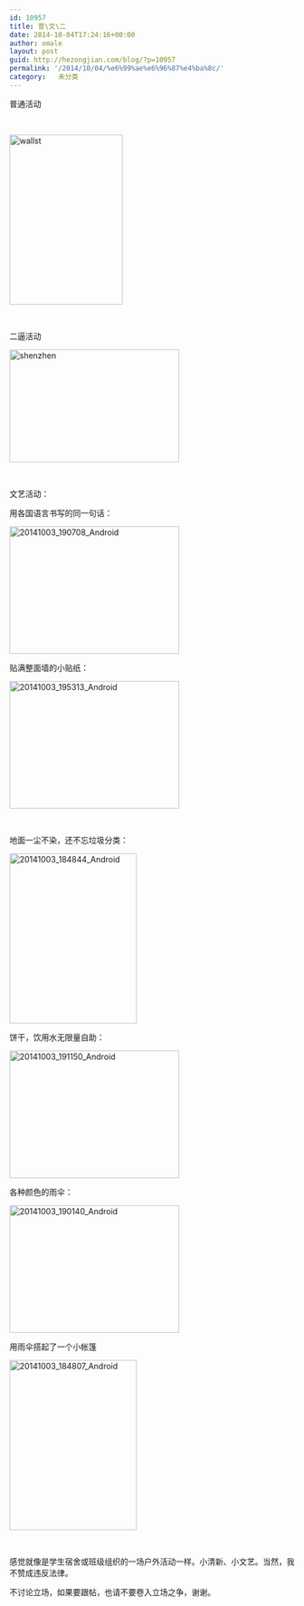 ```yaml
---
id: 10957
title: 普\文\二
date: 2014-10-04T17:24:16+00:00
author: omale
layout: post
guid: http://hezongjian.com/blog/?p=10957
permalink: '/2014/10/04/%e6%99%ae%e6%96%87%e4%ba%8c/'
category:   未分类  
---
```

普通活动

&nbsp;

[<img class="aligncenter size-medium wp-image-10959" src="/uploads/2014/10/wallst-200x300.jpg" alt="wallst" width="200" height="300"  />](/uploads/2014/10/wallst.jpg)

&nbsp;

二逼活动

 [<img class="aligncenter size-medium wp-image-10958" src="/uploads/2014/10/shenzhen-300x199.jpg" alt="shenzhen" width="300" height="199" />](/uploads/2014/10/shenzhen.jpg)

&nbsp;

文艺活动：

用各国语言书写的同一句话：

[<img class="aligncenter size-medium wp-image-10960" src="/uploads/2014/10/20141003_190708_Android-300x225.jpg" alt="20141003_190708_Android" width="300" height="225"  />](/uploads/2014/10/20141003_190708_Android.jpg)

贴满整面墙的小贴纸：

[<img class="aligncenter size-medium wp-image-10961" src="/uploads/2014/10/20141003_195313_Android-300x225.jpg" alt="20141003_195313_Android" width="300" height="225"  />](/uploads/2014/10/20141003_195313_Android.jpg)

&nbsp;

地面一尘不染，还不忘垃圾分类：

[<img class="aligncenter size-medium wp-image-10962" src="/uploads/2014/10/20141003_184844_Android-225x300.jpg" alt="20141003_184844_Android" width="225" height="300"  />](/uploads/2014/10/20141003_184844_Android.jpg)

饼干，饮用水无限量自助：

[<img class="aligncenter size-medium wp-image-10963" src="/uploads/2014/10/20141003_191150_Android-300x225.jpg" alt="20141003_191150_Android" width="300" height="225"  />](/uploads/2014/10/20141003_191150_Android.jpg)

各种颜色的雨伞：

[<img class="aligncenter size-medium wp-image-10964" src="/uploads/2014/10/20141003_190140_Android-300x225.jpg" alt="20141003_190140_Android" width="300" height="225"  />](/uploads/2014/10/20141003_190140_Android.jpg)

用雨伞搭起了一个小帐篷

[<img class="aligncenter size-medium wp-image-10965" src="/uploads/2014/10/20141003_184807_Android-225x300.jpg" alt="20141003_184807_Android" width="225" height="300"  />](/uploads/2014/10/20141003_184807_Android.jpg)

&nbsp;

感觉就像是学生宿舍或班级组织的一场户外活动一样。小清新、小文艺。当然，我不赞成违反法律。

不讨论立场，如果要跟帖，也请不要卷入立场之争，谢谢。